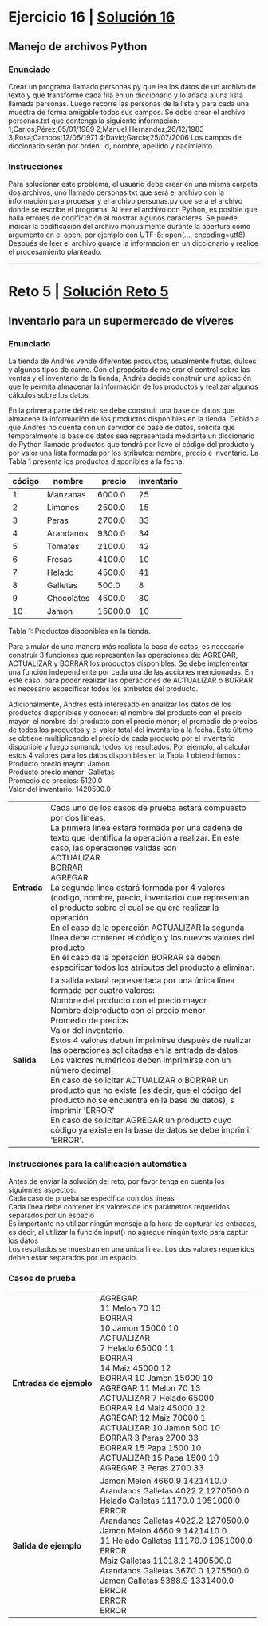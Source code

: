 # Ejercicio 16 | [Solución 16](https://github.com/dsernag/MisionTICUSA2022/blob/main/Ciclo1Python/Semana5/personas.py)
## Manejo de archivos Python
### Enunciado
Crear un programa llamado personas.py que lea los datos de un archivo de texto y que transforme cada fila en un diccionario y lo añada a una lista llamada personas. Luego recorre las personas de la lista y para cada una muestra de forma amigable todos sus campos. Se debe crear el archivo personas.txt que contenga la siguiente información: 1;Carlos;Pérez;05/01/1989 2;Manuel;Hernandez;26/12/1983 3;Rosa;Campos;12/06/1971 4;David;García;25/07/2006 Los campos del diccionario serán por orden: id, nombre, apellido y nacimiento.

### Instrucciones
Para solucionar este problema, el usuario debe crear en una misma carpeta dos archivos, uno llamado personas.txt que será el archivo con la información para procesar y el archivo personas.py que será el archivo donde se escribe el programa. Al leer el archivo con Python, es posible que halla errores de codificación al mostrar algunos caracteres. Se puede indicar la codificación del archivo manualmente durante la apertura como argumento en el open, por ejemplo con UTF-8: open(..., encoding=utf8) Después de leer el archivo guarde la información en un diccionario y realice el procesamiento planteado.

___

# Reto 5 | [Solución Reto 5](https://github.com/dsernag/MisionTICUSA2022/blob/main/Ciclo1Python/Semana5/Reto5.py)
## Inventario para un supermercado de víveres
### Enunciado
La tienda de Andrés vende diferentes productos, usualmente frutas, dulces y algunos tipos de carne. Con el propósito de mejorar el control sobre las ventas y el inventario de la tienda, Andrés decide construir una aplicación que le permita almacenar la información de los productos y realizar algunos cálculos sobre los datos.

En la primera parte del reto se debe construir una base de datos que almacene la información de los productos disponibles en la tienda. Debido a que Andrés no cuenta con un servidor de base de datos, solicita que temporalmente la base de datos sea representada mediante un diccionario de Python llamado productos que tendrá por llave el código del producto y por valor una lista formada por los atributos: nombre, precio e inventario. La Tabla 1 presenta los productos disponibles a la fecha. 

| código | nombre | precio | inventario |
| --- | --- | --- | --- |
| 1 | Manzanas | 6000.0 | 25 |
| 2 | Limones | 2500.0 | 15 |
| 3 | Peras | 2700.0 | 33 |
| 4 | Arandanos | 9300.0 | 34 |
| 5 | Tomates | 2100.0 | 42 |
| 6 | Fresas | 4100.0 | 10 |
| 7 | Helado | 4500.0 |	41 |
| 8 | Galletas | 500.0 | 8 |
| 9 | Chocolates | 4500.0 | 80 |
| 10 | Jamon | 15000.0 | 10 |

Tabla 1: Productos disponibles en la tienda.

Para simular de una manera más realista la base de datos, es necesario construir 3 funciones que representen las operaciones de: AGREGAR, ACTUALIZAR y BORRAR los productos disponibles. Se debe implementar una función independiente por cada una de las acciones mencionadas. En este caso, para poder realizar las operaciones de ACTUALIZAR o BORRAR es necesario especificar todos los atributos del producto.

Adicionalmente, Andrés está interesado en analizar los datos de los productos disponibles y conocer: el nombre del producto con el precio mayor; el nombre del producto con el precio menor; el promedio de precios de todos los productos y el valor total del inventario a la fecha. Este último se obtiene multiplicando el precio de cada producto por el inventario disponible y luego sumando todos los resultados. Por ejemplo, al calcular estos 4 valores para los datos disponibles en la Tabla 1 obtendríamos :
 <br> Producto precio mayor: Jamon <br> Producto precio menor: Galletas <br> Promedio de precios: 5120.0 <br> Valor del inventario: 1420500.0

| | |
| --- | --- |
| **Entrada** | Cada uno de los casos de prueba estará compuesto por dos líneas. <br> La primera línea estará formada por una cadena de texto que identifica la operación a realizar. En este caso, las operaciones validas son <br> ACTUALIZAR <br> BORRAR <br> AGREGAR <br> La segunda línea estará formada por 4 valores (código, nombre, precio, inventario) que representan el producto sobre el cual se quiere realizar la operación <br> En el caso de la operación ACTUALIZAR la segunda línea debe contener el código y los nuevos valores del producto <br> En el caso de la operación BORRAR se deben especificar todos los atributos del producto a eliminar.|
| **Salida** | La salida estará representada por una única línea formada por cuatro valores: <br> Nombre del producto con el precio mayor <br> Nombre delproducto con el precio menor <br> Promedio de precios <br> Valor del inventario. <br> Estos 4 valores deben imprimirse después de realizar las operaciones solicitadas en la entrada de datos <br> Los valores numéricos deben imprimirse con un número decimal <br> En caso de solicitar ACTUALIZAR o BORRAR un producto que no existe (es decir, que el código del producto no se encuentra en la base de datos), s <br> imprimir 'ERROR' <br> En caso de solicitar AGREGAR un producto cuyo código ya existe en la base de datos se debe imprimir 'ERROR'.|
### Instrucciones para la calificación automática

Antes de enviar la solución del reto, por favor tenga en cuenta los siguientes aspectos: <br> Cada caso de prueba se especifica con dos líneas <br> Cada línea debe contener los valores de los parámetros requeridos separados por un espacio <br> Es importante no utilizar ningún mensaje a la hora de capturar las entradas, es decir, al utilizar la función input() no agregue ningún texto para captur <br> los datos <br> Los resultados se muestran en una única línea. Los dos valores requeridos deben estar separados por un espacio.

### Casos de prueba

| | |
| --- | --- |
| **Entradas de ejemplo** | AGREGAR <br> 11 Melon 70 13 <br> BORRAR <br> 10 Jamon 15000 10 <br> ACTUALIZAR <br> 7 Helado 65000 11 <br> BORRAR <br> 14 Maiz 45000 12 <br> BORRAR 10 Jamon 15000 10	 <br> AGREGAR 11 Melon 70 13 <br> ACTUALIZAR 7 Helado 65000	 <br> BORRAR 14 Maiz 45000 12	 <br> AGREGAR 12 Maiz 70000 1 <br> ACTUALIZAR 10 Jamon 500 10	 <br> BORRAR 3 Peras 2700 33	 <br> BORRAR 15 Papa 1500 10	 <br> ACTUALIZAR 15 Papa 1500 10	 <br> AGREGAR 3 Peras 2700 33 |
| **Salida de ejemplo** | Jamon Melon 4660.9 1421410.0 <br> Arandanos Galletas 4022.2 1270500.0 <br> Helado Galletas 11170.0 1951000.0 <br> ERROR <br> Arandanos Galletas 4022.2 1270500.0 <br> Jamon Melon 4660.9 1421410.0	 <br> 11 Helado Galletas 11170.0 1951000.0 <br> ERROR <br> Maiz Galletas 11018.2 1490500.0	 <br> Arandanos Galletas 3670.0 1275500.0 <br> Jamon Galletas 5388.9 1331400.0 <br> ERROR <br> ERROR <br> ERROR |







